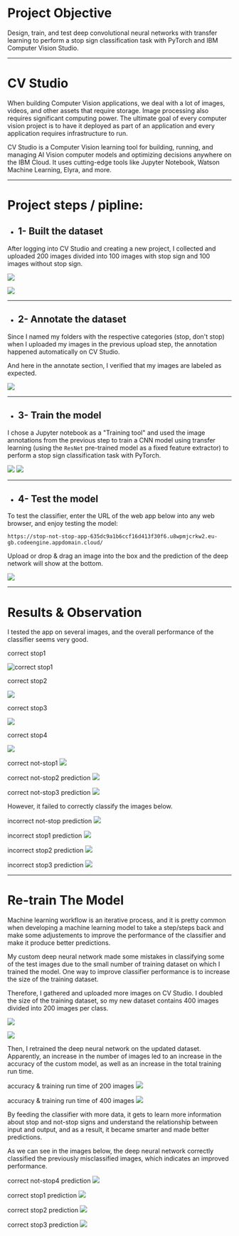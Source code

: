 # Project Objective

Design, train, and test deep convolutional neural networks with transfer learning to perform a stop sign classification task with PyTorch and IBM Computer Vision Studio.

----------------------------------------------------------

# CV Studio

When building Computer Vision applications, we deal with a lot of images, videos, and other assets that require storage. Image processing also requires significant computing power. The ultimate goal of every computer vision project is to have it deployed as part of an application and every application requires infrastructure to run.

CV Studio is a Computer Vision learning tool for building, running, and managing AI Vision computer models and optimizing decisions anywhere on the IBM Cloud. It uses cutting-edge tools like Jupyter Notebook, Watson Machine Learning, Elyra, and more.

----------------------------------------------------------

# Project steps / pipline:

  * ## 1- Built the dataset

  After logging into CV Studio and creating a new project, I collected and uploaded 200 images divided into 100 images with stop sign and 100 images without stop sign.

  ![](images/create-project.png)

  ![](images/200-uploaded-images.png)

  ----------------------------------------------------------

  * ## 2- Annotate the dataset

  Since I named my folders with the respective categories (stop, don't stop) when I uploaded my images in the previous upload step, the annotation happened automatically on CV Studio. 

  And here in the annotate section, I verified that my images are labeled as expected.

  ![](images/200-uploaded-images.png)

  ----------------------------------------------------------

  * ## 3- Train the model

  I chose a Jupyter notebook as a "Training tool" and used the image annotations from the previous step to train a CNN model using transfer learning (using the `ResNet` pre-trained model as a fixed feature extractor) to perform a stop sign classification task with PyTorch. 

  ![](images/creating-traning-run.png)
  ![](images/results-after-training-200.png) 

  ----------------------------------------------------------

  * ## 4- Test the model

  To test the classifier, enter the URL of the web app below into any web browser, and enjoy testing the model:

  `
  https://stop-not-stop-app-635dc9a1b6ccf16d413f30f6.u8wpmjcrkw2.eu-gb.codeengine.appdomain.cloud/
  `

  Upload or drop & drag an image into the box and the prediction of the deep network will show at the bottom.

  ![](images/the-app.png)

----------------------------------------------------------

# Results & Observation

I tested the app on several images, and the overall performance of the classifier seems very good.

correct stop1

![](images/correct-stop-1.png "correct stop1")

correct stop2 

![](images/correct-stop-2.png)

correct stop3

![](images/correct-stop-3.png)

correct stop4

![](images/correct-stop-4.png)

correct not-stop1 
![](images/correct-not-stop-1.png)

correct not-stop2 prediction 
![](images/correct-not-stop-2.png)

correct not-stop3 prediction
![](images/correct-not-stop-4.png)


However, it failed to correctly classify the images below.

incorrect not-stop prediction
![](images/misclassified-not-stop-3.png) 

incorrect stop1 prediction
![](images/misclassified-stop1.png)

incorrect stop2 prediction
![](images/misclassified-stop2.png)

incorrect stop3 prediction
![](images/misclassified-stop3.png)


----------------------------------------------------------

# Re-train The Model

Machine learning workflow is an iterative process, and it is pretty common when developing a machine learning model to take a step/steps back and make some adjustements to improve the performance of the classifier and make it produce better predictions.

My custom deep neural network made some mistakes in classifying some of the test images due to the small number of training dataset on which I trained the model. One way to improve classifier performance is to increase the size of the training dataset.

Therefore, I gathered and uploaded more images on CV Studio. I doubled the size of the training dataset, so my new dataset contains 400 images divided into 200 images per class.

![](images/400-uploaded-images.png)

![](images/400-annotated-images.png)


Then, I retrained the deep neural network on the updated dataset. Apparently, an increase in the number of images led to an increase in the accuracy of the custom model, as well as an increase in the total training run time. 

accuracy & training run time of 200 images
![](images/accuracy-200.png)

accuracy & training run time of 400 images
![](images/accuracy-400.png)


By feeding the classifier with more data, it gets to learn more information about stop and not-stop signs and understand the relationship between input and output, and as a result, it became smarter and made better predictions.  

As we can see in the images below, the deep neural network correctly classified the previously misclassified images, which indicates an improved performance.

correct not-stop4 prediction
![](images/correct-misclassified-stop-3.png)

correct stop1 prediction
![](images/correct-misclassified-stop1.png)

correct stop2 prediction
![](images/correct-misclassified-stop2.png)

correct stop3 prediction
![](images/correct-misclassified-stop3.png)

